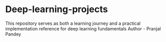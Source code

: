# Deep-learning-projects
This repository serves as both a learning journey and a practical implementation reference for deep learning fundamentals
Author - Pranjal Pandey
